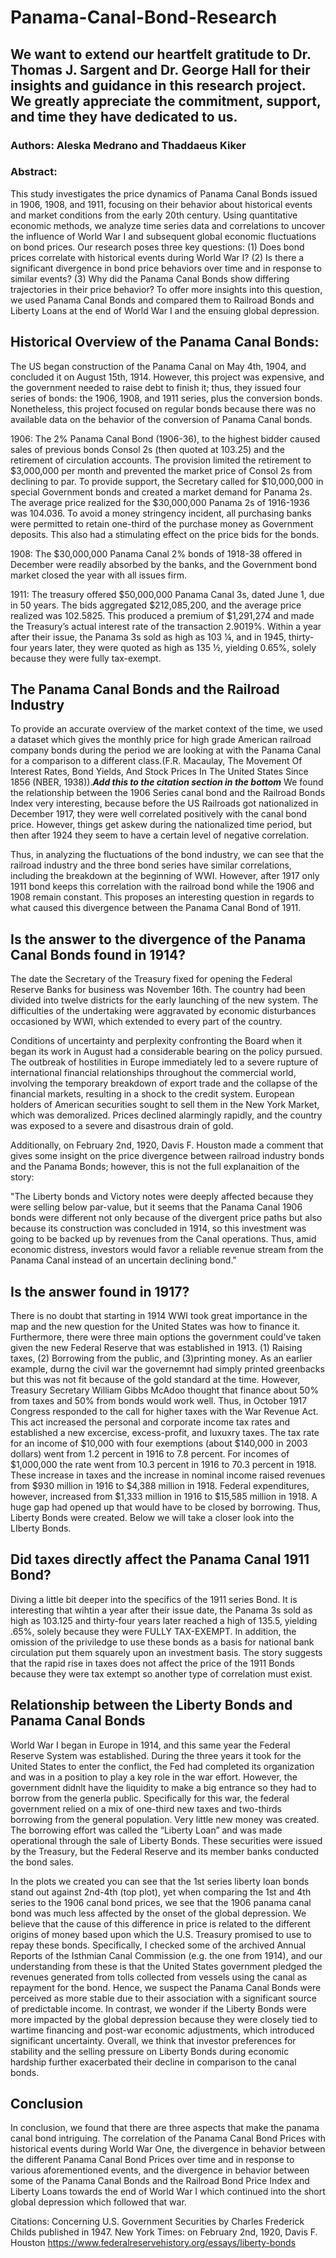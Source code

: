 # Panama-Canal-Bond-Research

## We want to extend our heartfelt gratitude to Dr. Thomas J. Sargent and Dr. George Hall for their insights and guidance in this research project. We greatly appreciate the commitment, support, and time they have dedicated to us.

### Authors: Aleska Medrano and Thaddaeus Kiker

### Abstract:

This study investigates the price dynamics of Panama Canal Bonds issued in 1906, 1908, and 1911, focusing
on their behavior about historical events and market conditions from the early 20th century. Using
quantitative economic methods, we analyze time series data and correlations to uncover the influence of World
War I and subsequent global economic fluctuations on bond prices. Our research poses three key questions:
(1) Does bond prices correlate with historical events during World War I?
(2) Is there a significant divergence in bond price behaviors over time and in response to similar events?
(3) Why did the Panama Canal Bonds show differing trajectories in their price behavior?
To offer more insights into this question, we used Panama Canal Bonds and compared them to Railroad Bonds and Liberty Loans at the end of World War I and the ensuing global depression.

## Historical Overview of the Panama Canal Bonds:
The US began construction of the Panama Canal on May 4th, 1904, and concluded it on August 15th, 1914. However, this project was expensive, and the government needed to raise debt to finish it; thus, they issued four series of bonds: the 1906, 1908, and 1911 series, plus the conversion bonds. Nonetheless, this project focused on regular bonds because there was no available data on the behavior of the conversion of Panama Canal bonds.

1906: The 2%  Panama Canal Bond (1906-36), to the highest bidder caused sales of previous bonds Consol 2s (then quoted at 103.25) and the retirement of circulation accounts. The provision limited the retirement to $3,000,000 per month and prevented the market price of Consol 2s from declining to par. To provide support, the Secretary called for $10,000,000 in special Government bonds and created a market demand for Panama 2s. The average price realized for the $30,000,000 Panama 2s of 1916-1936 was 104.036. To avoid a money stringency incident, all purchasing banks were permitted to retain one-third of the purchase money as Government deposits. This also had a stimulating effect on the price bids for the bonds. 

1908:  The $30,000,000 Panama Canal 2% bonds of 1918-38 offered in December were readily absorbed by the banks, and the Government bond market closed the year with all issues firm.

1911: The treasury offered $50,000,000 Panama Canal 3s, dated June 1, due in 50 years. The bids aggregated $212,085,200, and the average price realized was 102.5825. This produced a premium of $1,291,274 and made the Treasury’s actual interest rate of the transaction 2.9019%. Within a year after their issue, the Panama 3s sold as high as 103 ¼, and in 1945, thirty-four years later, they were quoted as high as 135 ½, yielding 0.65%, solely because they were fully tax-exempt.

## The Panama Canal Bonds and the Railroad Industry
To provide an accurate overview of the market context of the time, we used a dataset which gives the monthly price for high grade American railroad company bonds during the period we are looking at with the Panama Canal for a comparison to a different class.(F.R. Macaulay, The Movement Of Interest Rates, Bond Yields, And Stock Prices In The United States Since 1856 (NBER, 1938)).***Add this to the citation section in the bottom***
We found the relationship between the 1906 Series canal bond and the Railroad Bonds Index very interesting, because before the US Railroads got nationalized in December 1917, they were well correlated positively with the canal bond price. However, things get askew during the nationalized time period, but then after 1924 they seem to have a certain level of negative correlation. 

Thus, in analyzing the fluctuations of the bond industry, we can see that the railroad industry and the three bond series have similar correlations, including the breakdown at the beginning of WWI. However, after 1917 only 1911 bond keeps this correlation with the railroad bond while the 1906 and 1908 remain constant. This proposes an interesting question in regards to what caused this divergence between the Panama Canal Bond of 1911. 

## Is the answer to the divergence of the Panama Canal Bonds found in 1914?
The date the Secretary of the Treasury fixed for opening the Federal Reserve Banks for business was November 16th. The country had been divided into twelve districts for the early launching of the new system. The difficulties of the undertaking were aggravated by economic disturbances occasioned by WWI, which extended to every part of the country. 

Conditions of uncertainty and perplexity confronting the Board when it began its work in August had a considerable bearing on the policy pursued.  The outbreak of hostilities in Europe immediately led to a severe rupture of international financial relationships throughout the commercial world, involving the temporary breakdown of export trade and the collapse of the financial markets, resulting in a shock to the credit system. European holders of American securities sought to sell them in the New York Market, which was demoralized. Prices declined alarmingly rapidly, and the country was exposed to a severe and disastrous drain of gold. 

Additionally, on February 2nd, 1920, Davis F. Houston made a comment that gives some insight on the price divergence between railroad industry bonds and the Panama Bonds; however, this is not the full explanaition of the story: 

"The Liberty bonds and Victory notes were deeply affected because they were selling below par-value, but it seems that the Panama Canal 1906 bonds were different not only because of the divergent price paths but also because its construction was concluded in 1914, so this investment was going to be backed up by revenues from the Canal operations. Thus, amid economic distress, investors would favor a reliable revenue stream from the Panama Canal instead of an uncertain declining bond."

## Is the answer found in 1917?
There is no doubt that starting in 1914 WWI took great importance in the map and the new question for the United States was how to finance it. Furthermore, there were three main options the government could've taken given the new Federal Reserve that was established in 1913. (1) Raising taxes, (2) Borrowing from the public, and (3)printing money. As an earlier example, durng the civil war the governemnt had simply printed greenbacks but this was not fit because of the gold standard at the time. However, Treasury Secretary William Gibbs McAdoo thought that finance about 50% from taxes and 50% from bonds would work well. Thus, in October 1917 Congress responded to the call for higher taxes with the War Revenue Act. This act increased the personal and corporate income tax rates and established a new excercise, excess-profit, and luxuxry taxes. The tax rate for an income of $10,000 with four exemptions (about $140,000 in 2003 dollars) went from 1.2 percent in 1916 to 7.8 percent. For incomes of $1,000,000 the rate went from 10.3 percent in 1916 to 70.3 percent in 1918. These increase in taxes and the increase in nominal income raised revenues from $930 million in 1916 to $4,388 million in 1918. Federal expenditures, however, increased from $1,333 million in 1916 to $15,585 million in 1918. A huge gap had opened up that would have to be closed by borrowing. Thus, Liberty Bonds were created. Below we will take a closer look into the LIberty Bonds. 

## Did taxes directly affect the Panama Canal 1911 Bond?
Diving a little bit deeper into the specifics of the 1911 series Bond. It is interesting that wihtin a year after their issue date, the Panama 3s sold as high as 103.125 and thirty-four years later reached a high of 135.5, yielding .65%, solely because they were FULLY TAX-EXEMPT. In addition, the omission of the priviledge to use these bonds as a basis for national bank circulation put them squarely upon an investment basis. The story suggests that the rapid rise in taxes does not affect the price of the 1911 Bonds because they were tax extempt so another type of correlation must exist. 

## Relationship between the Liberty Bonds and Panama Canal Bonds
World War I began in Europe in 1914, and this same year the Federal Reserve System was established. During the three years it took for the United States to enter the conflict, the Fed had completed its organization and was in a position to play a key role in the war effort. However, the government didnlt have the liquidity to make a big entrance so they had to borrow from the generla public. Specifically for this war, the federal government relied on a mix of one-third new taxes and two-thirds borrowing from the general population. Very little new money was created. The borrowing effort was called the “Liberty Loan” and was made operational through the sale of Liberty Bonds. These securities were issued by the Treasury, but the Federal Reserve and its member banks conducted the bond sales.

In the plots we created you can see that the 1st series liberty loan bonds stand out against 2nd-4th (top plot), yet when comparing the 1st and 4th series to the 1906 canal bond prices, we see that the 1906 panama canal bond was much less affected by the onset of the global depression. We believe that the cause of this difference in price is related to the different origins of money based upon which the U.S. Treasury promised to use to repay these bonds. Specifically, I checked some of the archived Annual Reports of the Isthmian Canal Commission (e.g. the one from 1914), and our understanding from these is that the United States government pledged the revenues generated from tolls collected from vessels using the canal as repayment for the bond. Hence, we suspect the Panama Canal Bonds were perceived as more stable due to their association with a significant source of predictable income. In contrast, we wonder if the Liberty Bonds were more impacted by the global depression because they were closely tied to wartime financing and post-war economic adjustments, which introduced significant uncertainty. Overall, we think that investor preferences for stability and the selling pressure on Liberty Bonds during economic hardship further exacerbated their decline in comparison to the canal bonds. 

## Conclusion

In conclusion, we found that there are three aspects that make the panama canal bond intriguing. The correlation of the Panama Canal Bond Prices with historical events during World War One, the divergence in behavior between the different Panama Canal Bond Prices over time and in response to various aforementioned events, and the divergence in behavior between some of the Panama Canal Bonds and the Railroad Bond Price Index and Liberty Loans towards the
end of World War I which continued into the short global depression which followed that war.

Citations: 
Concerning U.S. Government Securities by Charles Frederick Childs published in 1947.
New York Times:  on February 2nd, 1920, Davis F. Houston
https://www.federalreservehistory.org/essays/liberty-bonds




